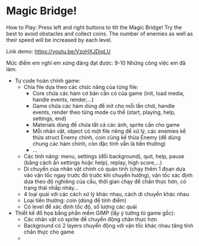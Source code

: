 # Magic Bridge!
How to Play: Press left and right buttons to tilt the Magic Bridge! Try the best to avoid obstacles and collect coins. 
The number of enemies as well as their speed will be increased by each level.

Link demo: https://youtu.be/VzoHXJDiqLU

Mức điểm em nghĩ em xứng đáng đạt được: 9-10
Những công việc em đã làm:
  + Tự code hoàn chỉnh game:
      - Chia file dựa theo các chức năng của từng file:
        * Core chứa các hàm cơ bản cần có của game (init, load media, handle events, render,...)
        * Game chứa các hàm dùng để init cho mỗi lần chơi, handle events, render theo từng mode cụ thể (start, playing, help, settings, end) 
        * Materials dùng để chứa tất cả các ảnh, sprite cần cho game
        * Mỗi nhân vật, object có một file riêng để xử lý, các enemies kế thừa struct Enemy chính, coin cũng kế thừa Enemy (để dùng chung các hàm chính, còn đặc tính vẫn là tiền thưởng)
        * ...
     - Các tính năng: menu, settings (đổi background), quit, help, pause (bằng cách ấn settings hoặc help), replay, high score,...)
     - Di chuyển của nhân vật chính có quán tính (chạy thêm 1 đoạn dựa vào vận tốc ngay trước đó trước khi chuyển hướng), vận tốc xác định dựa theo độ nghiêng của cầu, thời gian chạy để chân thực hơn, có trạng thái nhấp nháy...
     - 4 loại quái với các cách xử lý khác nhau, cách di chuyển khác nhau
     - Loại tiền thưởng: coin (dùng để tính điểm)
     - Có level để xác định tốc độ, số lượng các quái
  + Thiết kế đồ họa bằng phần mềm GIMP (lấy ý tưởng từ game gốc):
     - Các nhân vật có sprite để chuyển động chân thực hơn
     - Background có 2 layers chuyển động với vận tốc khác nhau tăng tính chân thực cho game
     - 
